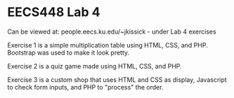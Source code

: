 # EECS448 Lab 4

Can be viewed at: people.eecs.ku.edu/~jkissick - under Lab 4 exercises

Exercise 1 is a simple multiplication table using HTML, CSS, and PHP.  Bootstrap was used to make it look pretty.

Exercise 2 is a quiz game made using HTML, CSS, and PHP.

Exercise 3 is a custom shop that uses HTML and CSS as display, Javascript to check form inputs, and PHP to "process" the order.
